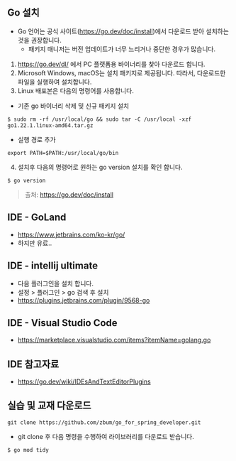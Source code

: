 ## Go 설치
* Go 언어는 공식 사이트(https://go.dev/doc/install)에서 다운로드 받아 설치하는 것을 권장합니다.
    * 패키지 매니저는 버전 업데이트가 너무 느리거나 중단한 경우가 많습니다.
1. https://go.dev/dl/ 에서 PC 플랫폼용 바이너리를 찾아 다운로드 합니다.
2. Microsoft Windows, macOS는 설치 패키지로 제공됩니다. 따라서, 다운로드한 파일을 실행하여 설치합니다.
3. Linux 배포본은 다음의 명령어를 사용합니다.
* 기존 go 바이너리 삭제 및 신규 패키지 설치
```shell
$ sudo rm -rf /usr/local/go && sudo tar -C /usr/local -xzf go1.22.1.linux-amd64.tar.gz
```
* 실행 경로 추가
```shell
export PATH=$PATH:/usr/local/go/bin
```
4. 설치후 다음의 명령어로 원하는 go version 설치를 확인 합니다.
```shell
$ go version
```
> 출처: https://go.dev/doc/install

## IDE - GoLand
* https://www.jetbrains.com/ko-kr/go/
* 하지만 유료..

## IDE - intellij ultimate
* 다음 플러그인을 설치 합니다.
* 설정 > 플러그인 > go 검색 후 설치
* https://plugins.jetbrains.com/plugin/9568-go

## IDE - Visual Studio Code
* https://marketplace.visualstudio.com/items?itemName=golang.go

## IDE 참고자료
* https://go.dev/wiki/IDEsAndTextEditorPlugins

## 실습 및 교재 다운로드
```
git clone https://github.com/zbum/go_for_spring_developer.git
```
* git clone 후 다음 명령을 수행하여 라이브러리를 다운로드 받습니다. 
```
$ go mod tidy
```